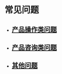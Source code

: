 # 常见问题 

* ## [产品操作类问题](/chang-jian-wen-ti/chan-pin-cao-zuo-lei-wen-ti.md)

* ## [产品咨询类问题](/chang-jian-wen-ti/chan-pin-zi-xun-lei-wen-ti.md)

* ## [其他问题](/chang-jian-wen-ti/qi-ta-wen-ti.md)